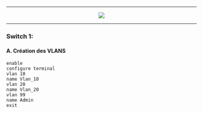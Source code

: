-----------------------------------------------------------------------------------------------------------------------------------------------
<p align ='center'> <img src='https://user-images.githubusercontent.com/35907/227744660-e51df597-ba58-4fe8-ac26-cf169eacb185.png'> </p>



-----------------------------------------------------------------------------------------------------------------------------------------------
### Switch 1:

#### A. Création des VLANS 
```
enable
configure terminal
vlan 10
name Vlan_10
vlan 20
name Vlan_20
vlan 99
name Admin
exit
```
